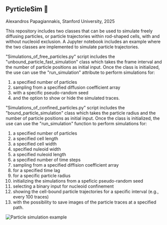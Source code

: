 ## PyrticleSim :8ball: ##

Alexandros Papagiannakis, Stanford University, 2025

This repository includes two classes that can be used to simulate freely diffusing particles, or particle trajectories within rod-shaped cells, with and without nucleoid exclusion.
A Jupyter notebook includes an example where the two classes are implemented to simulate particle trajectories.

"Simulations_of_free_particles.py" script includes the "unbound_particle_fast_simulation" class which takes the frame interval and the number of particle positions as initial input.
Once the class is initialized, the use can use the "run_simulation" attribute to perform simulations for: 
1. a specified number of particles
2. sampling from a specified diffusion coefficient array
3. with a specific pseudo-random seed
4. and the option to show or hide the simulated traces. 

"Simulations_of_confined_particles.py" script includes the "bound_particle_simulation" class which takes the particle radius and the number of particle positions as initial input.
Once the class is initialized, the use can use the "run_simulation" function to perform simulations for:
1. a specified number of particles
2. a specified cell length
3. a specified cell width
4.  specified nuleoid width
5.  a specified nuleoid length
6.  a specified number of time steps
7.  sampling from a specified diffision coefficient array
8.  for a specified time lag
9.  for a specific particle radius
10.  initializing the simulations from a speficic pseudo-random seed
11.  selecting a binary input for nucleoid confinement
12.  showing the cell-bound particle trajectories for a specific interval (e.g., every 100 traces)
13.  with the possibility to save images of the particle traces at a specified path.


![Particle simulation example](https://github.com/alexSysBio/PyrticleSim/blob/main/Example_maps_movie_nucleoid_confinement_short.gif)

